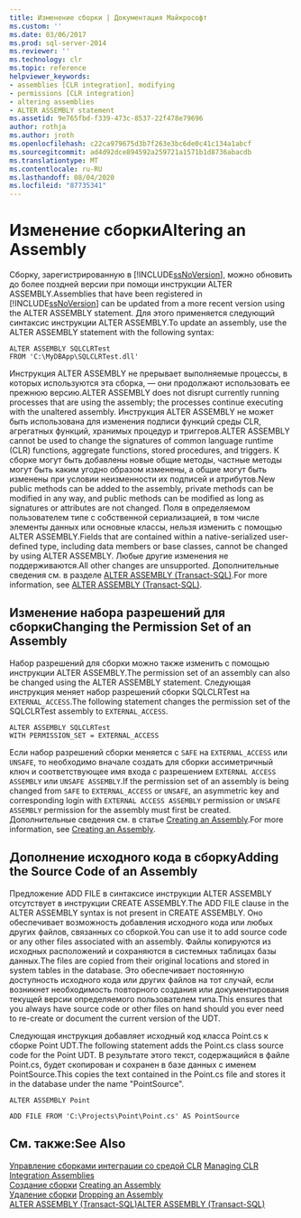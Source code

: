 ```yaml
---
title: Изменение сборки | Документация Майкрософт
ms.custom: ''
ms.date: 03/06/2017
ms.prod: sql-server-2014
ms.reviewer: ''
ms.technology: clr
ms.topic: reference
helpviewer_keywords:
- assemblies [CLR integration], modifying
- permissions [CLR integration]
- altering assemblies
- ALTER ASSEMBLY statement
ms.assetid: 9e765fbd-f339-473c-8537-22f478e79696
author: rothja
ms.author: jroth
ms.openlocfilehash: c22ca979675d3b7f263e3bc6de0c41c134a1abcf
ms.sourcegitcommit: ad4d92dce894592a259721a1571b1d8736abacdb
ms.translationtype: MT
ms.contentlocale: ru-RU
ms.lasthandoff: 08/04/2020
ms.locfileid: "87735341"
---
```

# <a name="altering-an-assembly"></a><span data-ttu-id="06a08-102">Изменение сборки</span><span class="sxs-lookup"><span data-stu-id="06a08-102">Altering an Assembly</span></span>
  <span data-ttu-id="06a08-103">Сборку, зарегистрированную в [!INCLUDE[ssNoVersion](../../../includes/ssnoversion-md.md)], можно обновить до более поздней версии при помощи инструкции ALTER ASSEMBLY.</span><span class="sxs-lookup"><span data-stu-id="06a08-103">Assemblies that have been registered in [!INCLUDE[ssNoVersion](../../../includes/ssnoversion-md.md)] can be updated from a more recent version using the ALTER ASSEMBLY statement.</span></span> <span data-ttu-id="06a08-104">Для этого применяется следующий синтаксис инструкции ALTER ASSEMBLY.</span><span class="sxs-lookup"><span data-stu-id="06a08-104">To update an assembly, use the ALTER ASSEMBLY statement with the following syntax:</span></span>  
  
```  
ALTER ASSEMBLY SQLCLRTest  
FROM 'C:\MyDBApp\SQLCLRTest.dll'  
```  
  
 <span data-ttu-id="06a08-105">Инструкция ALTER ASSEMBLY не прерывает выполняемые процессы, в которых используются эта сборка, — они продолжают использовать ее прежнюю версию.</span><span class="sxs-lookup"><span data-stu-id="06a08-105">ALTER ASSEMBLY does not disrupt currently running processes that are using the assembly; the processes continue executing with the unaltered assembly.</span></span> <span data-ttu-id="06a08-106">Инструкция ALTER ASSEMBLY не может быть использована для изменения подписи функций среды CLR, агрегатных функций, хранимых процедур и триггеров.</span><span class="sxs-lookup"><span data-stu-id="06a08-106">ALTER ASSEMBLY cannot be used to change the signatures of common language runtime (CLR) functions, aggregate functions, stored procedures, and triggers.</span></span> <span data-ttu-id="06a08-107">К сборке могут быть добавлены новые общие методы, частные методы могут быть каким угодно образом изменены, а общие могут быть изменены при условии неизменности их подписей и атрибутов.</span><span class="sxs-lookup"><span data-stu-id="06a08-107">New public methods can be added to the assembly, private methods can be modified in any way, and public methods can be modified as long as signatures or attributes are not changed.</span></span> <span data-ttu-id="06a08-108">Поля в определяемом пользователем типе с собственной сериализацией, в том числе элементы данных или основные классы, нельзя изменить с помощью ALTER ASSEMBLY.</span><span class="sxs-lookup"><span data-stu-id="06a08-108">Fields that are contained within a native-serialized user-defined type, including data members or base classes, cannot be changed by using ALTER ASSEMBLY.</span></span> <span data-ttu-id="06a08-109">Любые другие изменения не поддерживаются.</span><span class="sxs-lookup"><span data-stu-id="06a08-109">All other changes are unsupported.</span></span> <span data-ttu-id="06a08-110">Дополнительные сведения см. в разделе [ALTER ASSEMBLY &#40;Transact-SQL&#41;](/sql/t-sql/statements/alter-assembly-transact-sql).</span><span class="sxs-lookup"><span data-stu-id="06a08-110">For more information, see [ALTER ASSEMBLY &#40;Transact-SQL&#41;](/sql/t-sql/statements/alter-assembly-transact-sql).</span></span>  
  
## <a name="changing-the-permission-set-of-an-assembly"></a><span data-ttu-id="06a08-111">Изменение набора разрешений для сборки</span><span class="sxs-lookup"><span data-stu-id="06a08-111">Changing the Permission Set of an Assembly</span></span>  
 <span data-ttu-id="06a08-112">Набор разрешений для сборки можно также изменить с помощью инструкции ALTER ASSEMBLY.</span><span class="sxs-lookup"><span data-stu-id="06a08-112">The permission set of an assembly can also be changed using the ALTER ASSEMBLY statement.</span></span> <span data-ttu-id="06a08-113">Следующая инструкция меняет набор разрешений сборки SQLCLRTest на `EXTERNAL_ACCESS`.</span><span class="sxs-lookup"><span data-stu-id="06a08-113">The following statement changes the permission set of the SQLCLRTest assembly to `EXTERNAL_ACCESS`.</span></span>  
  
```  
ALTER ASSEMBLY SQLCLRTest  
WITH PERMISSION_SET = EXTERNAL_ACCESS   
```  
  
 <span data-ttu-id="06a08-114">Если набор разрешений сборки меняется с `SAFE` на `EXTERNAL_ACCESS` или `UNSAFE`, то необходимо вначале создать для сборки ассиметричный ключ и соответствующее имя входа с разрешением `EXTERNAL ACCESS ASSEMBLY` или `UNSAFE ASSEMBLY`.</span><span class="sxs-lookup"><span data-stu-id="06a08-114">If the permission set of an assembly is being changed from `SAFE` to `EXTERNAL_ACCESS` or `UNSAFE`, an asymmetric key and corresponding login with `EXTERNAL ACCESS ASSEMBLY` permission or `UNSAFE ASSEMBLY` permission for the assembly must first be created.</span></span> <span data-ttu-id="06a08-115">Дополнительные сведения см. в статье [Creating an Assembly](creating-an-assembly.md).</span><span class="sxs-lookup"><span data-stu-id="06a08-115">For more information, see [Creating an Assembly](creating-an-assembly.md).</span></span>  
  
## <a name="adding-the-source-code-of-an-assembly"></a><span data-ttu-id="06a08-116">Дополнение исходного кода в сборку</span><span class="sxs-lookup"><span data-stu-id="06a08-116">Adding the Source Code of an Assembly</span></span>  
 <span data-ttu-id="06a08-117">Предложение ADD FILE в синтаксисе инструкции ALTER ASSEMBLY отсутствует в инструкции CREATE ASSEMBLY.</span><span class="sxs-lookup"><span data-stu-id="06a08-117">The ADD FILE clause in the ALTER ASSEMBLY syntax is not present in CREATE ASSEMBLY.</span></span> <span data-ttu-id="06a08-118">Оно обеспечивает возможность добавления исходного кода или любых других файлов, связанных со сборкой.</span><span class="sxs-lookup"><span data-stu-id="06a08-118">You can use it to add source code or any other files associated with an assembly.</span></span> <span data-ttu-id="06a08-119">Файлы копируются из исходных расположений и сохраняются в системных таблицах базы данных.</span><span class="sxs-lookup"><span data-stu-id="06a08-119">The files are copied from their original locations and stored in system tables in the database.</span></span> <span data-ttu-id="06a08-120">Это обеспечивает постоянную доступность исходного кода или других файлов на тот случай, если возникнет необходимость повторного создания или документирования текущей версии определяемого пользователем типа.</span><span class="sxs-lookup"><span data-stu-id="06a08-120">This ensures that you always have source code or other files on hand should you ever need to re-create or document the current version of the UDT.</span></span>  
  
 <span data-ttu-id="06a08-121">Следующая инструкция добавляет исходный код класса Point.cs к сборке Point UDT.</span><span class="sxs-lookup"><span data-stu-id="06a08-121">The following statement adds the Point.cs class source code for the Point UDT.</span></span> <span data-ttu-id="06a08-122">В результате этого текст, содержащийся в файле Point.cs, будет скопирован и сохранен в базе данных с именем PointSource.</span><span class="sxs-lookup"><span data-stu-id="06a08-122">This copies the text contained in the Point.cs file and stores it in the database under the name "PointSource".</span></span>  
  
 `ALTER ASSEMBLY Point`  
  
 `ADD FILE FROM 'C:\Projects\Point\Point.cs' AS PointSource`  
  
## <a name="see-also"></a><span data-ttu-id="06a08-123">См. также:</span><span class="sxs-lookup"><span data-stu-id="06a08-123">See Also</span></span>  
 <span data-ttu-id="06a08-124">[Управление сборками интеграции со средой CLR](managing-clr-integration-assemblies.md) </span><span class="sxs-lookup"><span data-stu-id="06a08-124">[Managing CLR Integration Assemblies](managing-clr-integration-assemblies.md) </span></span>  
 <span data-ttu-id="06a08-125">[Создание сборки](creating-an-assembly.md) </span><span class="sxs-lookup"><span data-stu-id="06a08-125">[Creating an Assembly](creating-an-assembly.md) </span></span>  
 <span data-ttu-id="06a08-126">[Удаление сборки](dropping-an-assembly.md) </span><span class="sxs-lookup"><span data-stu-id="06a08-126">[Dropping an Assembly](dropping-an-assembly.md) </span></span>  
 [<span data-ttu-id="06a08-127">ALTER ASSEMBLY (Transact-SQL)</span><span class="sxs-lookup"><span data-stu-id="06a08-127">ALTER ASSEMBLY &#40;Transact-SQL&#41;</span></span>](/sql/t-sql/statements/alter-assembly-transact-sql)  
  
  
